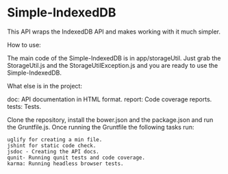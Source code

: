 Simple-IndexedDB
================

This API wraps the IndexedDB API and makes working with it much simpler.

How to use:

  The main code of the Simple-IndexedDB is in app/storageUtil.
  Just grab the StorageUtil.js and the StorageUtilException.js and you are ready to use the Simple-IndexedDB.

What else is in the project:

  doc: API documentation in HTML format.
  <Enter> report: Code coverage reports.
  tests: Tests.

  Clone the repository, install the bower.json and the package.json and run the Gruntfile.js.
  Once running the Gruntfile the following tasks run:
  
    uglify for creating a min file.
    jshint for static code check.
    jsdoc - Creating the API docs.
    qunit- Running qunit tests and code coverage.
    karma: Running headless browser tests.
    
    

